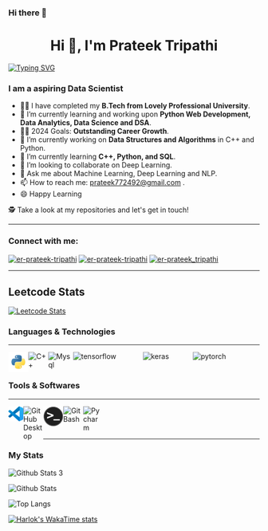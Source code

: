 ### Hi there 👋
<h1 align="center">Hi 👋, I'm Prateek Tripathi</h1>
<p align="center">


[![Typing SVG](https://readme-typing-svg.demolab.com?font=Fira+Code&pause=1000&width=1080&center=true&lines=Welcome+To+My+Github+Profile;Data+Analyst+and+Python+Developer)](https://git.io/typing-svg)
 
</p>

<h3 align="left">I am a aspiring Data Scientist</h3>

- 👨‍🏭 I have completed my **B.Tech from Lovely Professional University**.
- 🏫 I’m currently learning and working upon **Python Web Development, Data Analytics, Data Science and DSA**.
- 🧑‍🎓 2024 Goals: **Outstanding Career Growth**.
- 🔭 I’m currently working on **Data Structures and Algorithms** in C++ and Python.
- 🌱 I’m currently learning **C++, Python, and SQL**.
- 👯 I’m looking to collaborate on Deep Learning.
- 💬 Ask me about Machine Learning, Deep Learning and NLP.
- 📫 How to reach me: prateek772492@gmail.com .
- :smile: Happy Learning

🕵 Take a look at my repositories and let's get in touch!<br>

<hr>

<h3 align="left">Connect with me:</h3>
<p align="left">
<a href="https://linkedin.com/in/prateekt00" target="blank"><img align="center" src="https://raw.githubusercontent.com/rahuldkjain/github-profile-readme-generator/master/src/images/icons/Social/linked-in-alt.svg" alt="er-prateek-tripathi" height="30" width="40" /></a>
<a href="https://www.instagram.com/prateekt01" target="blank"><img align="center" src="https://raw.githubusercontent.com/rahuldkjain/github-profile-readme-generator/master/src/images/icons/Social/instagram.svg" alt="er-prateek-tripathi" height="30" width="40" /></a>
<a href="https://www.hackerrank.com/profile/prateek772492" target="blank"><img align="center" src="https://raw.githubusercontent.com/rahuldkjain/github-profile-readme-generator/master/src/images/icons/Social/hackerrank.svg" alt="er-prateek_tripathi" height="30" width="40" /></a>

<hr>

## Leetcode Stats
[![Leetcode Stats](https://leetcard.jacoblin.cool/prateek_77)](https://leetcode.com/prateek_77)


</p>

### Languages & Technologies

<hr/>

<img align="left" alt="Python" width="40px" src="https://raw.githubusercontent.com/github/explore/80688e429a7d4ef2fca1e82350fe8e3517d3494d/topics/python/python.png" />
<img align="left" alt="C++" width="40px" src="https://user-images.githubusercontent.com/42747200/46140125-da084900-c26d-11e8-8ea7-c45ae6306309.png" />
<img align="left" alt="Mysql" width="50px" src="https://www.mysql.com/common/logos/logo-mysql-170x115.png" />
<img align="left" alt="tensorflow" width="140px" src="https://www.gstatic.com/devrel-devsite/prod/v4c72fb03a7a581549fb317877b3b0627265bda97bd9ba2a29365d1ada8a00354/tensorflow/images/lockup.svg">
<img align="left" alt="keras" width="100px" src="https://keras.io/img/logo.png">
<img align="left" alt="pytorch" width="100px" src="https://pytorch.org/assets/images/logo-white.svg">


<br><br>


### Tools & Softwares

<hr/>

<img align="left" alt="Visual Studio Code" width="30px" src="https://raw.githubusercontent.com/github/explore/80688e429a7d4ef2fca1e82350fe8e3517d3494d/topics/visual-studio-code/visual-studio-code.png" />
<img align="left" alt="GitHub Desktop" width="40px" src="https://static.techspot.com/images2/downloads/topdownload/2021/04/2021-04-07-ts3_thumbs-8ba.png" />
<img align="left" alt="Terminal" width="40px" src="https://raw.githubusercontent.com/github/explore/80688e429a7d4ef2fca1e82350fe8e3517d3494d/topics/terminal/terminal.png" />
<img align="left" alt="GitBash" width="40px" src="https://git-scm.com/images/logos/downloads/Git-Icon-1788C.png" />
<img align="left" alt="Pycharm" width="40px" src="https://upload.wikimedia.org/wikipedia/commons/thumb/1/1d/PyCharm_Icon.svg/1200px-PyCharm_Icon.svg.png" />
<br><br><br>

<hr>

### My Stats

![Github Stats 3](https://github-readme-stats.vercel.app/api?username=er-prateek-tripathi)

![Github Stats](https://github-readme-streak-stats.herokuapp.com/?user=er-prateek-tripathi)

![Top Langs](https://github-readme-stats.vercel.app/api/top-langs/?username=er-prateek-tripathi&hide_progress=true)

[![Harlok's WakaTime stats](https://github-readme-stats.vercel.app/api/wakatime?username=prateekt00)](https://github.com/er-prateek-tripathi)


